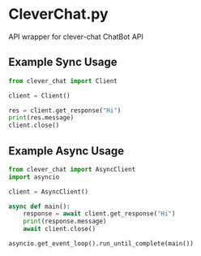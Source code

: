 # CleverChat.py
API wrapper for clever-chat ChatBot API

## Example Sync Usage
```python
from clever_chat import Client

client = Client()

res = client.get_response("Hi")
print(res.message)
client.close()
```

## Example Async Usage
```python
from clever_chat import AsyncClient
import asyncio

client = AsyncClient()

async def main():
    response = await client.get_response("Hi")
    print(response.message)
    await client.close()

asyncio.get_event_loop().run_until_complete(main())
```

